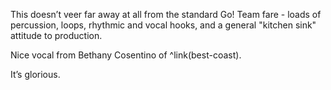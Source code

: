 This doesn’t veer far away at all from the standard Go! Team fare - loads of percussion, loops, rhythmic and vocal hooks, and a general "kitchen sink" attitude to production.

Nice vocal from Bethany Cosentino of ^link(best-coast).

It’s glorious.


